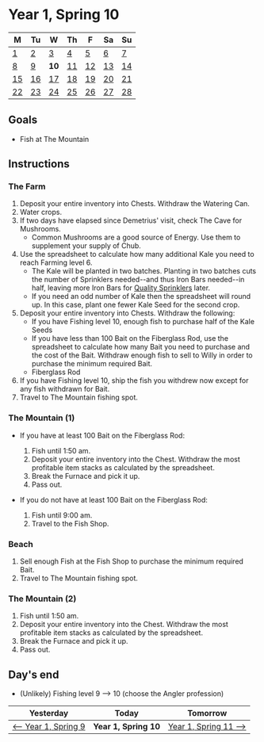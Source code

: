 # Year 1, Spring 10

| M                          | Tu                        | W                         | Th                        | F                         | Sa                        | Su                        |
| -------------------------- | ------------------------- | ------------------------- | ------------------------- |-------------------------- | ------------------------- | ------------------------- |
| [1](year-1-spring-1.md)    | [2](year-1-spring-2.md)   | [3](year-1-spring-3.md)   | [4](year-1-spring-4.md)   | [5](year-1-spring-5.md)   | [6](year-1-spring-6.md)   | [7](year-1-spring-7.md)   |
| [8](year-1-spring-8.md)    | [9](year-1-spring-9.md)   | **10**                    | [11](year-1-spring-11.md) | [12](year-1-spring-12.md) | [13](year-1-spring-13.md) | [14](year-1-spring-14.md) |
| [15](year-1-spring-15.md)  | [16](year-1-spring-16.md) | [17](year-1-spring-17.md) | [18](year-1-spring-18.md) | [19](year-1-spring-19.md) | [20](year-1-spring-20.md) | [21](year-1-spring-21.md) |
| [22](year-1-spring-22.md)  | [23](year-1-spring-23.md) | [24](year-1-spring-24.md) | [25](year-1-spring-25.md) | [26](year-1-spring-26.md) | [27](year-1-spring-27.md) | [28](year-1-spring-28.md) |

## Goals

- Fish at The Mountain

## Instructions

### The Farm

1. Deposit your entire inventory into Chests. Withdraw the Watering Can.
2. Water crops.
3. If two days have elapsed since Demetrius' visit, check The Cave for Mushrooms.
   - Common Mushrooms are a good source of Energy. Use them to supplement your supply of Chub.
4. Use the spreadsheet to calculate how many additional Kale you need to reach Farming level 6.
   - The Kale will be planted in two batches. Planting in two batches cuts the number of Sprinklers needed--and thus Iron Bars needed--in half, leaving more Iron Bars for [Quality Sprinklers](https://stardewvalleywiki.com/Quality_Sprinkler) later.
   - If you need an odd number of Kale then the spreadsheet will round up. In this case, plant one fewer Kale Seed for the second crop.
5. Deposit your entire inventory into Chests. Withdraw the following:
   - If you have Fishing level 10, enough fish to purchase half of the Kale Seeds
   - If you have less than 100 Bait on the Fiberglass Rod, use the spreadsheet to calculate how many Bait you need to purchase and the cost of the Bait. Withdraw enough fish to sell to Willy in order to purchase the minimum required Bait.
   - Fiberglass Rod
6. If you have Fishing level 10, ship the fish you withdrew now except for any fish withdrawn for Bait.
7. Travel to The Mountain fishing spot.

### The Mountain (1)

- If you have at least 100 Bait on the Fiberglass Rod:
  1. Fish until 1:50 am.
  2. Deposit your entire inventory into the Chest. Withdraw the most profitable item stacks as calculated by the spreadsheet.
  3. Break the Furnace and pick it up.
  4. Pass out.

- If you do not have at least 100 Bait on the Fiberglass Rod:
  1. Fish until 9:00 am.
  2. Travel to the Fish Shop.

### Beach

1. Sell enough Fish at the Fish Shop to purchase the minimum required Bait.
2. Travel to The Mountain fishing spot.

### The Mountain (2)

1. Fish until 1:50 am.
2. Deposit your entire inventory into the Chest. Withdraw the most profitable item stacks as calculated by the spreadsheet.
3. Break the Furnace and pick it up.
4. Pass out.

## Day's end

- (Unlikely) Fishing level 9 ⟶ 10 (choose the Angler profession)

| Yesterday                                 | Today                 | Tomorrow                                    |
| ----------------------------------------- | --------------------- | ------------------------------------------- |
| [⟵ Year 1, Spring 9](year-1-spring-9.md) | **Year 1, Spring 10** | [Year 1, Spring 11 ⟶](year-1-spring-11.md) |
